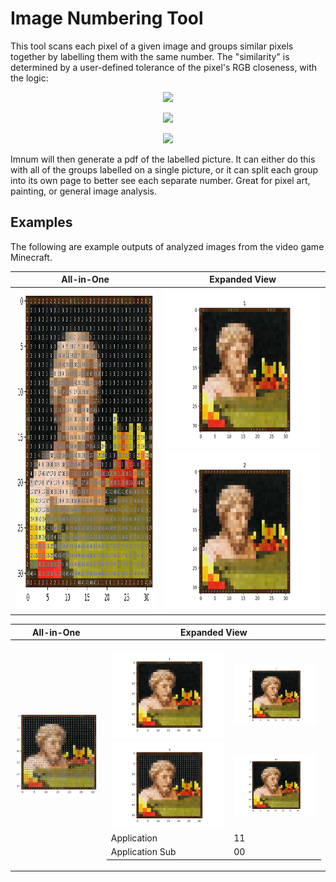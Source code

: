 # Image Numbering Tool

This tool scans each pixel of a given image and groups similar pixels together by labelling them with the same number.
The "similarity" is determined by a user-defined tolerance of the pixel's RGB closeness, with the logic:

<p align="center">
  <img src="https://render.githubusercontent.com/render/math?math=r_1 - r_2 \leq \text{tolerance}">
</p>
<p align="center">
  <img src="https://render.githubusercontent.com/render/math?math=g_1 - g_2 \leq \text{tolerance}">
</p>
<p align="center">
  <img src="https://render.githubusercontent.com/render/math?math=b_1 - b_2 \leq \text{tolerance}">
</p>

Imnum will then generate a pdf of the labelled picture.
It can either do this with all of the groups labelled on a single picture,
or it can split each group into its own page to better see each separate number.
Great for pixel art, painting, or general image analysis.

## Examples

The following are example outputs of analyzed images from the video game Minecraft.

| All-in-One               |  Expanded View           |
:-------------------------:|:-------------------------:
| <img src="https://github.com/alecgoedinghaus/imnum/blob/main/sample%20images/bust_output-1.png" alt="bust_output.png" width="512" height="512"> | <img src="https://github.com/alecgoedinghaus/imnum/blob/main/sample%20images/bust_output_expanded/bust_output_expanded-01.png" alt="bust_output-01.png" width="256" height="256"> <img src="https://github.com/alecgoedinghaus/imnum/blob/main/sample%20images/bust_output_expanded/bust_output_expanded-02.png" alt="bust_output-02.png" width="256" height="256"> |


| All-in-One | Expanded View |
|------------|---------------|
| <img src="/sample%20images/bust_output-1.png" alt="bust"> |     <table>  <thead>  <tr>  <!--Z-value--></th>  <!--<th>06</th>-->  </tr>  </thead>  <tbody>  <tr>  <td><img src="https://github.com/alecgoedinghaus/imnum/blob/main/sample%20images/bust_output_expanded/bust_output_expanded-01.png" alt="bust-01.png"></td>  <td><img src="https://github.com/alecgoedinghaus/imnum/blob/main/sample%20images/bust_output_expanded/bust_output_expanded-02.png" alt="bust-02.png"></td>  </tr>  <tr>  <td><img src="https://github.com/alecgoedinghaus/imnum/blob/main/sample%20images/bust_output_expanded/bust_output_expanded-03.png" alt="bust-03.png"></td>  <td><img src="https://github.com/alecgoedinghaus/imnum/blob/main/sample%20images/bust_output_expanded/bust_output_expanded-47.png" alt="bust-47.png"></td>  </tr>  <tr>  <td>Application</td>  <td>11</td>  </tr>  <tr>  <td>Application Sub</td>  <td>00</td>  </tr>  </tbody>  </table>              |